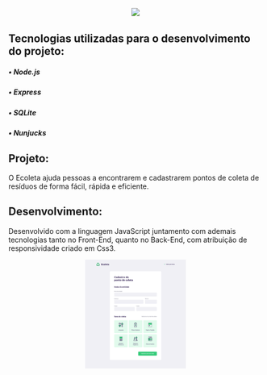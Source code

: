 <p align="center">
  <img src = "https://github.com/Rocketseat/nlw-01-starter/raw/master/.github/ecoleta.svg?sanitize=true" />
</p>

## Tecnologias utilizadas para o desenvolvimento do projeto:

##### • Node.js
##### • Express
##### • SQLite
##### • Nunjucks

## Projeto:

O Ecoleta ajuda pessoas a encontrarem e cadastrarem pontos de coleta de resíduos de forma fácil, rápida e eficiente.

## Desenvolvimento:

Desenvolvido com a linguagem JavaScript juntamento com ademais tecnologias tanto no Front-End, quanto no Back-End, com atribuição de responsividade criado em Css3.

<p align="center">
  <img width = "200" src = "https://github.com/MylenaAmorim/nlw-01-ecoleta/blob/master/public/styles/github/Cadastro.png" />
</p>

